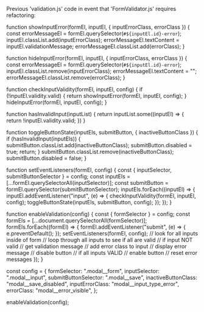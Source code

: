 Previous 'validation.js' code in event that 'FormValidator.js' requires refactoring:

function showInputError(formEl, inputEl, { inputErrorClass, errorClass }) {
  const errorMessageEl = formEl.querySelector(`#${inputEl.id}-error`);
  inputEl.classList.add(inputErrorClass);
  errorMessageEl.textContent = inputEl.validationMessage;
  errorMessageEl.classList.add(errorClass);
}

function hideInputError(formEl, inputEl, { inputErrorClass, errorClass }) {
  const errorMessageEl = formEl.querySelector(`#${inputEl.id}-error`);
  inputEl.classList.remove(inputErrorClass);
  errorMessageEl.textContent = "";
  errorMessageEl.classList.remove(errorClass);
}

function checkInputValidity(formEl, inputEl, config) {
  if (!inputEl.validity.valid) {
    return showInputError(formEl, inputEl, config);
  }
  hideInputError(formEl, inputEl, config);
}

function hasInvalidInput(inputList) {
  return inputList.some((inputEl) => {
    return !inputEl.validity.valid;
  })
  }

function toggleButtonState(inputEls, submitButton, { inactiveButtonClass }) {
  if (hasInvalidInput(inputEls)) {
    submitButton.classList.add(inactiveButtonClass);
    submitButton.disabled = true;
    return;
  }
  submitButton.classList.remove(inactiveButtonClass);
  submitButton.disabled = false;
}

function setEventListeners(formEl, config) {
  const { inputSelector, submitButtonSelector } = config;
  const inputEls = [...formEl.querySelectorAll(inputSelector)];
  const submitButton = formEl.querySelector(submitButtonSelector);
  inputEls.forEach((inputEl) => {
    inputEl.addEventListener("input", (e) => {
      checkInputValidity(formEl, inputEl, config);
      toggleButtonState(inputEls, submitButton, config);
    });
  });
}

function enableValidation(config) {
  const { formSelector } = config;
  const formEls = [...document.querySelectorAll(formSelector)];
  formEls.forEach((formEl) => {
    formEl.addEventListener("submit", (e) => {
      e.preventDefault();
    });
    setEventListeners(formEl, config);
    // look for all inputs inside of form
    // loop through all inputs to see if all are valid
    // if input NOT valid
    // get validation message
    // add error class to input
    // display error message
    // disable button
    // if all inputs VALID
    // enable button
    // reset error messages
  });
}

const config = {
  formSelector: ".modal__form",
  inputSelector: ".modal__input",
  submitButtonSelector: ".modal__save",
  inactiveButtonClass: "modal__save_disabled",
  inputErrorClass: "modal__input_type_error",
  errorClass: "modal__error_visible",
};

enableValidation(config);

